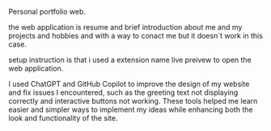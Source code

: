 Personal portfolio web.

the web application is resume and brief introduction about me and my projects and hobbies and with a way to conact me but it doesn`t work in this case.

setup instruction is that i used a extension name live preivew to open the web application.

I used ChatGPT and GitHub Copilot to improve the design of my website and fix issues I encountered, such as the greeting text not displaying correctly and interactive buttons not working. These tools helped me learn easier and simpler ways to implement my ideas while enhancing both the look and functionality of the site.